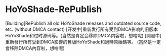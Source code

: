 # HoYoShade-RePublish
[Building]RePublish all old HoYoShade releases and outdated source code, etc. (without DMCA contact)
[开发中]重新发行所有受到DMCA影响的旧版本HoYoShade和过时源码等。(当然是肯定会移除DMCA内容啦，想啥呢)
[開發中]重新發行所有受到DMCA影響的舊版HoYoShade和過時原始碼等。 (當然是一定會移除DMCA內容啦，想啥呢)
